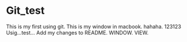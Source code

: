 # Git_test
This is my first using git. 
This is my window in macbook. 
hahaha. 
123123
Usig...test...
Add my changes to README.
WINDOW.
VIEW.

